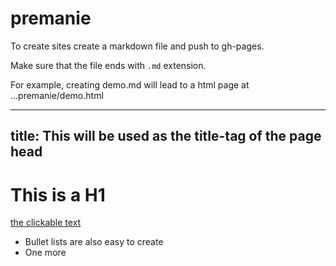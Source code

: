 # premanie

To create sites create a markdown file and push to gh-pages.

Make sure that the file ends with `.md` extension.

For example, creating demo.md will lead to a html page at ...premanie/demo.html

---
title: This will be used as the title-tag of the page head
---

# This is a H1

[the clickable text](http://xlson.com/)

* Bullet lists are also easy to create
* One more
